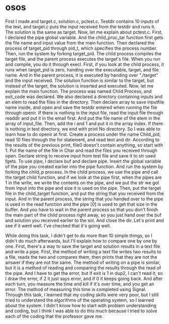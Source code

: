 # osos
First I made  and target.c, solution.c, pctest.c. Testdir contains 10 inputs of the test, and target.c puts the input received from the testdir and runs it. The solution is the same as target. Now, let me explain about pctest.c. First, I declared the pipe global variable. And the child_proc_tar function first gets the file name and input value from the main function. Then declared the process of target_pid through pid_t, which specifies the process number. Then, run the system by forking target_pid. The child process compiles the target file, and the parent process executes the target's file. When you run and compile, you do it through execl. First, if you look at the child process, it runs when target_pid is zero, handing over the executable, target, and file name. And in the parent process, it is executed by handing over "./target" and the input received. 
The solution function is similar to the target, but instead of the target, the solution is inserted and executed.
Now, let me explain the main function. The process was named Child Process, and exit_code was declared. We also declared a directory containing inputs and an elem to read the files in the directory. Then declare array to save inputfile name inside, and open and save the testdir entered when running the file through openir. 
If there is nothing in the input file, read the input file through readdir and put it in the email first. And put the file name of the elem in the array of input_file. Then, add the i and 1 and put it in the array index. If there is nothing in test directory, we end with print No directory. So I was able to learn how to do openir at first.
Create a process under the name Child_pid, read 10 files through the for statement, and read text and dir. 
According to the results of the previous print, file0 doesn't contain anything, so start with 1. Put the name of the file in Char and read the files you received through open. Declare string to receive input from test file and save it to str used fgets. To use pipe, I declare buf and declare pipe. Insert the global variable of the pipe you created earlier into the pipe function. And run the system by forking the child_p process. In the child process, we use the pipe and call the target child function, and if we look at the pipe first, when the pipes are 1 in the write, we write the contents on the pipe, and we put the str we got from Input into the pipe and size it is used on the pipe. Then, put the target file in the child_target function, and put the string that you received from the input. And in the parent process, the string that you handed over to the pipe is used in the read function and the pipe [0] is used to get that size in the buffer. And you have to wait in the parent process so that you don't finish the main part of the child process right away, so you just hand over the buf and solution you received earlier to the sol. And close the dir. Let's print and see if it went well. I've checked that it's going well. 

While doing this task, I didn't get to do more than 10 simple things, so I didn't do much afterwards, but I'll explain how to compare one by one by one. First, there's a way to save the target and solution results in a text file and write a pipe. First, the method of writing a text file writes two results to a file, reads the two and compares them, then prints that they are not the answer if they are not the same. The method of writing on a pipe is similar, but it is a method of reading and comparing the results through the read of the pipe. And I have to get the error, but if exit is 1 in dup2, I can't read it, so I draw the error, if 2 it just says error, and if 0 it keeps going back.  And after each turn, you measure the time and kill if it's over time, and you get an error. The method of measuring this time is completed using Signal.
Through this task, I learned that my coding skills were very poor, but I still tried to understand the algorithms of the operating system, so I learned about the system. I didn't know how to start with problem understanding and coding, but I think I was able to do this much because I tried to solve each of the coding that the professor gave me.
